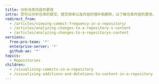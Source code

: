 ```yaml
---
title: 分析仓库内容的更改
intro: 您可以分析仓库的提交、提交频率以及内容的增补和删除，以了解仓库内容的更改。
redirect_from:
  - /articles/viewing-commit-frequency-in-a-repository/
  - /articles/analyzing-changes-to-a-repository-s-content
  - /articles/analyzing-changes-to-a-repositorys-content
versions:
  free-pro-team: '*'
  enterprise-server: '*'
  github-ae: '*'
topics:
  - Repositories
children:
  - /visualizing-commits-in-a-repository
  - /visualizing-additions-and-deletions-to-content-in-a-repository
---
```


